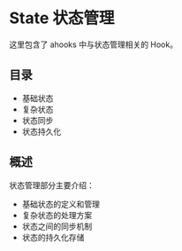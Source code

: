 # State 状态管理

这里包含了 ahooks 中与状态管理相关的 Hook。

## 目录

- 基础状态
- 复杂状态
- 状态同步
- 状态持久化

## 概述

状态管理部分主要介绍：

- 基础状态的定义和管理
- 复杂状态的处理方案
- 状态之间的同步机制
- 状态的持久化存储
